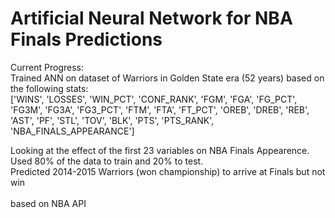 # Artificial Neural Network for NBA Finals Predictions
Current Progress: \
Trained ANN on dataset of Warriors in Golden State era (52 years) based on the following stats: \
['WINS', 'LOSSES', 'WIN_PCT', 'CONF_RANK', 'FGM', 'FGA', 'FG_PCT', 'FG3M', 'FG3A', 'FG3_PCT', 'FTM', 'FTA', 'FT_PCT', 'OREB', 'DREB', 'REB', 'AST', 'PF', 'STL', 'TOV', 'BLK', 'PTS', 'PTS_RANK', 'NBA_FINALS_APPEARANCE'] 

Looking at the effect of the first 23 variables on NBA Finals Appearence. Used 80% of the data to train and 20% to test. \
Predicted 2014-2015 Warriors (won championship) to arrive at Finals but not win \
\
based on NBA API

